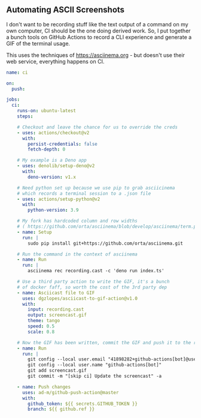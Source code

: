 ## Automating ASCII Screenshots

I don't want to be recording stuff like the text output of a command on my own computer, CI should be the one doing derived work. So, I put together a bunch tools on GitHub Actions to record a CLI experience and generate a GIF of the terminal usage. 

This uses the techniques of https://asciinema.org - but doesn't use their web service, everything happens on CI.

```yml
name: ci

on:
  push:

jobs:
  ci:
    runs-on: ubuntu-latest
    steps:

    # Checkout and leave the chance for us to override the creds
    - uses: actions/checkout@v2
      with:
        persist-credentials: false 
        fetch-depth: 0 

    # My example is a Deno app
    - uses: denolib/setup-deno@v2
      with:
        deno-version: v1.x

    # Need python set up because we use pip to grab asciicinema
    # which records a terminal session to a .json file
    - uses: actions/setup-python@v2
      with:
        python-version: 3.9

    # My fork has hardcoded column and row widths 
    # ( https://github.com/orta/asciinema/blob/develop/asciinema/term.py )
    - name: Setup
      run: |
        sudo pip install git+https://github.com/orta/asciinema.git

    # Run the command in the context of asciinema
    - name: Run
      run: |
        asciinema rec recording.cast -c 'deno run index.ts'

    # Use a third party action to write the GIF, it's a bunch
    # of docker faff, so worth the cost of the 3rd party dep
    - name: Asciicast file to GIF
      uses: dgzlopes/asciicast-to-gif-action@v1.0
      with:
        input: recording.cast
        output: screencast.gif
        theme: tango
        speed: 0.5
        scale: 0.8

    # Now the GIF has been written, commit the GIF and push it to the repo
    - name: Run
      run: |
        git config --local user.email "41898282+github-actions[bot]@users.noreply.github.com"
        git config --local user.name "github-actions[bot]"
        git add screencast.gif
        git commit -m "[skip ci] Update the screencast" -a

    - name: Push changes
      uses: ad-m/github-push-action@master
      with:
        github_token: ${{ secrets.GITHUB_TOKEN }}
        branch: ${{ github.ref }}
```
